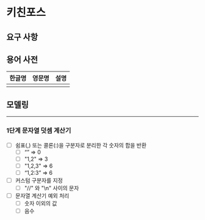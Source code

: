 # 키친포스

## 요구 사항

## 용어 사전

| 한글명 | 영문명 | 설명 |
| --- | --- | --- |
|  |  |  |

## 모델링

---

### 1단계 문자열 덧셈 계산기

- [ ] 쉼표(,) 또는 콜론(:)을 구분자로 분리한 각 숫자의 합을 반환
  - [ ] “” => 0
  - [ ] "1,2" => 3
  - [ ] "1,2,3" => 6
  - [ ] “1,2:3” => 6
- [ ] 커스텀 구분자를 지정
  - [ ] "//" 와 "\n" 사이의 문자
- [ ] 문자열 계산기 예외 처리
  - [ ] 숫자 이외의 값 
  - [ ] 음수
